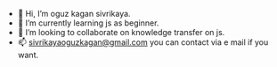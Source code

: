- 👋 Hi, I’m  oguz kagan sivrikaya.
- 🌱 I’m currently learning js as beginner.
- 💞️ I’m looking to collaborate on knowledge transfer on js.
- 📫 sivrikayaoguzkagan@gmail.com you can contact via e mail if you want.

<!---
sivrikaya/sivrikaya is a ✨ special ✨ repository because its `README.md` (this file) appears on your GitHub profile.
You can click the Preview link to take a look at your changes.
--->
